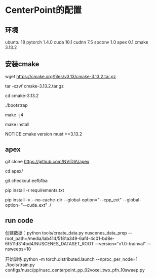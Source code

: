 # CenterPoint的配置
## 环境
ubuntu 18
pytorch 1.4.0
cuda 10.1
cudnn 7.5
spconv 1.0
apex 0.1
cmake 3.13.2
## 安装cmake
wget https://cmake.org/files/v3.13/cmake-3.13.2.tar.gz

tar -xzvf cmake-3.13.2.tar.gz

cd cmake-3.13.2

./bootstrap

make -j4

make install

NOTICE:cmake version must >=3.13.2

## apex

git clone https://github.com/NVIDIA/apex

cd apex/

git checkout eefb1ba

pip install -r requirements.txt 

pip install -v --no-cache-dir --global-option="--cpp_ext" --global-option="--cuda_ext" ./

## run code

创建数据：python tools/create_data.py nuscenes_data_prep --root_path=/media/lab414/5181a349-6af4-4c01-bd8e-6f511d314bd4/NUSCENES_DATASET_ROOT --version="v1.0-trainval" --nsweeps=10

开始训练:python -m torch.distributed.launch --nproc_per_node=1 ./tools/train.py configs/nusc/pp/nusc_centerpoint_pp_02voxel_two_pfn_10sweep.py 
